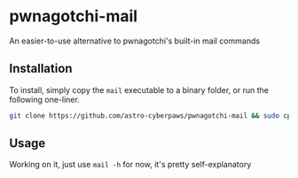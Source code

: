 # pwnagotchi-mail
An easier-to-use alternative to pwnagotchi's built-in mail commands

## Installation
To install, simply copy the `mail` executable to a binary folder, or run the following one-liner.
```bash
git clone https://github.com/astro-cyberpaws/pwnagotchi-mail && sudo cp ./pwnagotchi-mail/mail /bin/mail && sudo chmod +x /bin/mail && rm -rf ./pwnagotchi-mail
```

## Usage
Working on it, just use `mail -h` for now, it's pretty self-explanatory
